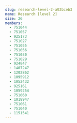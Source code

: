 ```yaml
---
slug: research-level-2-a02bceb3
name: Research [level 2]
size: 26
members:
  - 751044
  - 751057
  - 925173
  - 751027
  - 751055
  - 751056
  - 751030
  - 751029
  - 924847
  - 1407247
  - 1202862
  - 1095912
  - 1052432
  - 925161
  - 1059254
  - 751060
  - 1018947
  - 751061
  - 751040
  - 1151541
---
```

